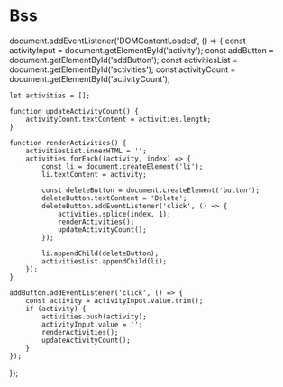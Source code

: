 # Bss
document.addEventListener('DOMContentLoaded', () => {
    const activityInput = document.getElementById('activity');
    const addButton = document.getElementById('addButton');
    const activitiesList = document.getElementById('activities');
    const activityCount = document.getElementById('activityCount');

    let activities = [];

    function updateActivityCount() {
        activityCount.textContent = activities.length;
    }

    function renderActivities() {
        activitiesList.innerHTML = '';
        activities.forEach((activity, index) => {
            const li = document.createElement('li');
            li.textContent = activity;
            
            const deleteButton = document.createElement('button');
            deleteButton.textContent = 'Delete';
            deleteButton.addEventListener('click', () => {
                activities.splice(index, 1);
                renderActivities();
                updateActivityCount();
            });

            li.appendChild(deleteButton);
            activitiesList.appendChild(li);
        });
    }

    addButton.addEventListener('click', () => {
        const activity = activityInput.value.trim();
        if (activity) {
            activities.push(activity);
            activityInput.value = '';
            renderActivities();
            updateActivityCount();
        }
    });
});
